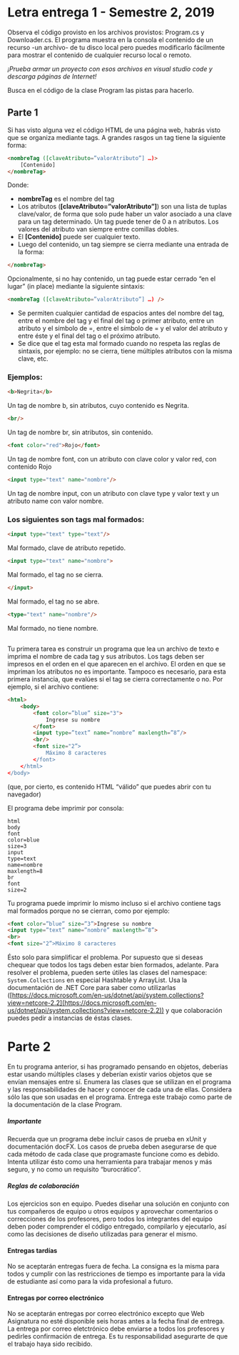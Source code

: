 # Letra entrega 1 - Semestre 2, 2019

Observa el código provisto en los archivos provistos: Program.cs y Downloader.cs. 
El programa muestra en la consola el contenido de un recurso -un archivo- de tu disco local pero puedes modificarlo fácilmente para mostrar el contenido de cualquier recurso local o remoto.

*¡Prueba armar un proyecto con esos archivos en visual studio code y descarga páginas de
Internet!*

Busca en el código de la clase Program las pistas para hacerlo.


## Parte 1
Si has visto alguna vez el código HTML de una página web, habrás visto que se organiza mediante tags. A grandes rasgos un tag tiene la siguiente forma:
```HTML
<nombreTag ([claveAtributo=”valorAtributo”] …)>
	[Contenido]
</nombreTag>
```
Donde:
 - **nombreTag** es el nombre del tag
 - Los atributos (**[claveAtributo=”valorAtributo”]**) son una lista de tuplas clave/valor, de forma que solo pude haber un valor asociado a una clave para un tag determinado. Un tag puede tener de 0 a n atributos. Los valores del atributo van siempre entre comillas dobles.
 - El **[Contenido]** puede ser cualquier texto.
 - Luego del contenido, un tag siempre se cierra mediante una entrada de la forma:
```HTML
</nombreTag>
```
Opcionalmente, si no hay contenido, un tag puede estar cerrado “en el lugar” (in place) mediante la siguiente sintaxis:
```HTML
<nombreTag ([claveAtributo=”valorAtributo”] …) />
```
 - Se permiten cualquier cantidad de espacios antes del nombre del tag, entre el nombre del tag y el final del tag o primer atributo, entre un atributo y el símbolo de =, entre el símbolo de = y el valor del atributo y entre éste y el final del tag o el próximo atributo.
 - Se dice que el tag esta mal formado cuando no respeta las reglas de sintaxis, por ejemplo: no se cierra, tiene múltiples atributos con la misma clave, etc.
### Ejemplos:

```HTML
<b>Negrita</b>
```
Un tag de nombre b, sin atributos, cuyo contenido es Negrita.

```HTML
<br/>
```
Un tag de nombre br, sin atributos, sin contenido.

```HTML
<font color="red">Rojo</font>
```
Un tag de nombre font, con un atributo con clave color y valor red, con
contenido Rojo

```HTML
<input type="text" name="nombre"/>
```
Un tag de nombre input, con un atributo con clave type y valor text y un atributo name con valor nombre.

### Los siguientes son tags mal formados:
```HTML
<input type="text" type="text"/>
```
Mal formado, clave de atributo repetido.

```HTML
<input type="text" name="nombre">
```
Mal formado, el tag no se cierra.

```HTML
</input>
```
Mal formado, el tag no se abre.

```HTML
<type="text" name="nombre"/>
```
Mal formado, no tiene nombre.

##
Tu primera tarea es construir un programa que lea un archivo de texto e imprima el nombre de cada tag y sus atributos. Los tags deben ser impresos en el orden en el que aparecen en el archivo. El orden en que se impriman los atributos no es importante. Tampoco es necesario, para esta primera instancia, que evalúes si el tag se cierra correctamente o no.
Por ejemplo, si el archivo contiene:
```HTML
<html>
	<body>
		<font color=”blue” size="3">
			Ingrese su nombre 
		</font>
		<input type=”text” name=”nombre” maxlength=”8”/>
		<br/>
		<font size="2”>
			Máximo 8 caracteres
		</font>
	</html>
</body>
```
(que, por cierto, es contenido HTML “válido” que puedes abrir con tu navegador)

El programa debe imprimir por consola:
```
html
body
font
color=blue
size=3
input
type=text
name=nombre
maxlength=8
br
font
size=2
```

Tu programa puede imprimir lo mismo incluso si el archivo contiene tags mal formados
porque no se cierran, como por ejemplo:
```HTML
<font color=”blue” size=”3”>Ingrese su nombre 
<input type=”text” name=”nombre” maxlength=”8”>
<br>
<font size="2”>Máximo 8 caracteres
```
Ésto solo para simplificar el problema. Por supuesto que si deseas chequear que todos los tags deben estar bien formados, adelante.
Para resolver el problema, pueden serte útiles las clases del namespace:
 ``System.Collections``
en especial Hashtable y ArrayList. Usa la documentación de .NET Core para saber como utilizarlas ([https://docs.microsoft.com/en-us/dotnet/api/system.collections?view=netcore-2.2](https://docs.microsoft.com/en-us/dotnet/api/system.collections?view=netcore-2.2)) y que colaboración puedes pedir a instancias de éstas clases.

# Parte 2
En tu programa anterior, si has programado pensando en objetos, deberías estar usando múltiples clases y deberían existir varios objetos que se envían mensajes entre sí.
Enumera las clases que se utilizan en el programa y las responsabilidades de hacer y conocer
de cada una de ellas. Considera sólo las que son usadas en el programa.
Entrega este trabajo como parte de la documentación de la clase Program.

##### Importante
Recuerda que un programa debe incluir casos de prueba en xUnit y documentación docFX. 
Los casos de prueba deben asegurarse de que cada método de cada clase que programaste funcione como es debido. Intenta utilizar ésto como una herramienta para trabajar menos y más seguro, y no como un requisito “burocrático”.
##### Reglas de colaboración
Los ejercicios son en equipo. Puedes diseñar una solución en conjunto con tus compañeros de equipo u otros equipos y aprovechar comentarios o correcciones de los profesores, pero todos los integrantes del equipo deben poder comprender el código entregado, compilarlo y ejecutarlo, así como las decisiones de diseño utilizadas para generar el mismo.
#### Entregas tardías
No se aceptarán entregas fuera de fecha. La consigna es la misma para todos y cumplir con las restricciones de tiempo es importante para la vida de estudiante así como para la vida profesional a futuro.
#### Entregas por correo electrónico
No se aceptarán entregas por correo electrónico excepto que Web Asignatura no esté disponible seis horas antes a la fecha final de entrega. La entrega por correo eletctrónico debe enviarse a todos los profesores y pedirles confirmación de entrega. Es tu responsabilidad asegurarte de que el trabajo haya sido recibido.